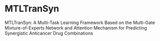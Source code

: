 # MTLTranSyn
MTLTranSyn: A Multi-Task Learning Framework Based on the Multi-Gate Mixture-of-Experts Network and Attention Mechanism for Predicting Synergistic Anticancer Drug Combinations
